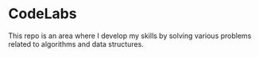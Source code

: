 # CodeLabs
This repo is an area where I develop my skills by solving various problems related to algorithms and data structures.
